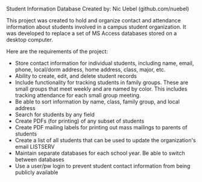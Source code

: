 Student Information Database
Created by: Nic Uebel (github.com/nuebel)

This project was created to hold and organize contact and attendance information about students involved in a campus student organization. It was developed to replace a set of MS Access databases stored on a desktop computer. 

Here are the requirements of the project:
- Store contact information for individual students, including name, email, phone, local/dorm address, home address, class, major, etc.
- Ability to create, edit, and delete student records
- Include functionality for tracking students in family groups. These are small groups that meet weekly and are named by color. This includes tracking attendance for each small group meeting.
- Be able to sort information by name, class, family group, and local address
- Search for students by any field
- Create PDFs (for printing) of any subset of students
- Create PDF mailing labels for printing out mass mailings to parents of students
- Create a list of all students that can be used to update the organization's email LISTSERV
- Maintain separate databases for each school year. Be able to switch between databases
- Use a user/pw login to prevent student contact information from being publicly available

